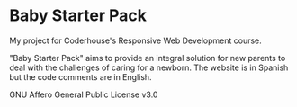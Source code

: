 # Baby Starter Pack
My project for Coderhouse's Responsive Web Development course.

"Baby Starter Pack" aims to provide an integral solution for new parents to deal with the challenges of caring for a newborn.
The website is in Spanish but the code comments are in English.


GNU Affero General Public License v3.0